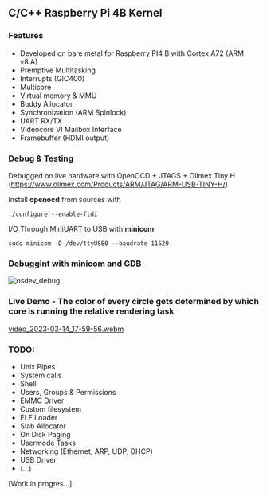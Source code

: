 ## C/C++ Raspberry Pi 4B Kernel
### Features
- Developed on bare metal for Raspberry PI4 B with Cortex A72 (ARM v8.A) 
- Premptive Multitasking
- Interrupts (GIC400)
- Multicore
- Virtual memory & MMU
- Buddy Allocator
- Synchronization (ARM Spinlock)
- UART RX/TX
- Videocore VI Mailbox Interface
- Framebuffer (HDMI output)

### Debug & Testing
Debugged on live hardware with OpenOCD + JTAGS + Olimex Tiny H (https://www.olimex.com/Products/ARM/JTAG/ARM-USB-TINY-H/)  
  
Install **openocd** from sources with  
```
./configure --enable-ftdi
```

I/O Through MiniUART to USB with **minicom**  
```
sudo minicom -D /dev/ttyUSB0 --baudrate 11520
```
### Debuggint with minicom and GDB

![osdev_debug](https://user-images.githubusercontent.com/20226839/225079906-9a0c62b9-1d42-46eb-b9c7-4711667ccf51.png)

### Live Demo - The color of every circle gets determined by which core is running the relative rendering task
[video_2023-03-14_17-59-56.webm](https://user-images.githubusercontent.com/20226839/225082004-a62e8bbf-50ec-4bd3-9640-4f63e673bd0b.webm)
### TODO:
- Unix Pipes
- System calls
- Shell
- Users, Groups & Permissions
- EMMC Driver
- Custom filesystem
- ELF Loader
- Slab Allocator
- On Disk Paging
- Usermode Tasks
- Networking (Ethernet, ARP, UDP, DHCP)
- USB Driver
- (...)

[Work in progres...]

